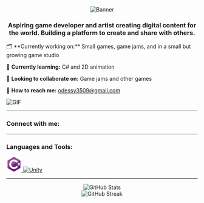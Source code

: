 <div align="center">
  <img src="https://github.com/odessy3509/Odessy.github.io/assets/137520021/3982432c-03d3-443e-a757-59210e79e61a" alt="Banner" />
  <h3>Aspiring game developer and artist creating digital content for the world. Building a platform to create and share with others.</h3>
<div align="left">
  🗂️ **Currently working on:** Small games, game jams, and in a small but growing game studio

  📖 **Currently learning:** C# and 2D animation

  👯 **Looking to collaborate on:** Game jams and other games

  📧 **How to reach me:** [odessy3509@gmail.com](mailto:odessy3509@gmail.com)
</div>

<div align="left">
  <img src="https://github.com/odessy3509/Odessy.github.io/assets/137520021/a3a7838b-02e1-4e33-b673-1070ad732e34" alt="GIF" width="300" height="300" />
</div>

---

<div align="left">
  <h3>Connect with me:</h3>
  <!-- Add your social media links here -->
  <!-- Example: [LinkedIn](https://www.linkedin.com/in/yourusername/) -->
</div>

---

<h3 align="left">Languages and Tools:</h3>
<p align="left">
  <a href="https://www.w3schools.com/cs/" target="_blank" rel="noreferrer">
    <img src="https://raw.githubusercontent.com/devicons/devicon/master/icons/csharp/csharp-original.svg" alt="C#" width="40" height="40"/>
  </a>
  <a href="https://unity.com/" target="_blank" rel="noreferrer">
    <img src="https://www.vectorlogo.zone/logos/unity3d/unity3d-icon.svg" alt="Unity" width="40" height="40"/>
  </a>
</p>

---

<div align="center">
  <img src="https://github-readme-stats.vercel.app/api?username=odessy3509&show_icons=true&locale=en" alt="GitHub Stats" />
</div>

<div align="center">
  <img src="https://github-readme-streak-stats.herokuapp.com/?user=odessy3509" alt="GitHub Streak" />
</div>
